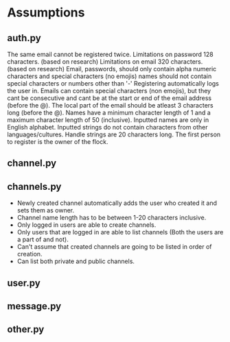 # Assumptions
## auth.py

The same email cannot be registered twice.
Limitations on password 128 characters. (based on research)
Limitations on email 320 characters. (based on research)
Email, passwords, should only contain alpha numeric characters and special characters (no emojis)
names should not contain special characters or numbers other than '-'
Registering automatically logs the user in.
Emails can contain special characters (non emojis), but they cant be consecutive and cant be at
the start or end of the email address (before the @).
The local part of the email should be atleast 3 characters long (before the @).
Names have a minimum character length of 1 and a maximum character length of 50 (inclusive).
Inputted names are only in English alphabet.
Inputted strings do not contain characters from other languages/cultures.
Handle strings are 20 characters long.
The first person to register is the owner of the flock.


## channel.py



## channels.py
- Newly created channel automatically adds the user who created it and sets them as owner.
- Channel name length has to be between 1-20 characters inclusive. 
- Only logged in users are able to create channels. 
- Only users that are logged in are able to list channels (Both the users are a part of and not).
- Can't assume that created channels are going to be listed in order of creation.
- Can list both private and public channels.

## user.py



## message.py



## other.py


